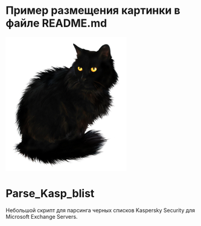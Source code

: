 # Пример размещения картинки в файле README.md
![Чёрный кот](https://github.com/blademoon/Parse_Kasp_blist/blob/master/img/black_cat.png)

# Parse_Kasp_blist
Небольшой скрипт для парсинга черных списков Kaspersky Security для Microsoft Exchange Servers.
